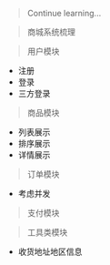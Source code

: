 > Continue learning...

> 商城系统梳理

> 用户模块
* 注册
* 登录
* 三方登录

> 商品模块
* 列表展示
* 排序展示
* 详情展示

> 订单模块
* 考虑并发

> 支付模块

> 工具类模块
* 收货地址地区信息

